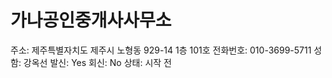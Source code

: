 # 가나공인중개사사무소

주소: 제주특별자치도 제주시 노형동 929-14 1층 101호
전화번호: 010-3699-5711
성함: 강옥선
발신: Yes
회신: No
상태: 시작 전